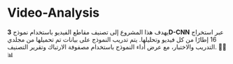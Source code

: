 # Video-Analysis
يهدف هذا المشروع إلى تصنيف مقاطع الفيديو باستخدام نموذج **3D-CNN** عبر استخراج 16 إطارًا من كل فيديو وتحليلها. يتم تدريب النموذج على بيانات تم تحميلها من مجلدي التدريب والاختبار، مع عرض أداء النموذج باستخدام مصفوفة الارتباك وتقرير التصنيف. 🚀🎥📊
